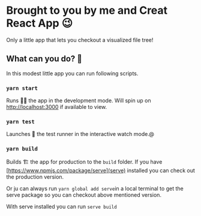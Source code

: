 # Brought to you by me and Creat React App 😉

Only a little app that lets you checkout a visualized file tree!

## What can you do? 🚀

In this modest little app you can run following scripts.

### `yarn start`

Runs 🏃‍♀️ the app in the development mode. Will spin up on [http://localhost:3000](http://localhost:3000) if available to view.

### `yarn test`

Launches 🚀 the test runner in the interactive watch mode.@

### `yarn build`

Builds 🏗️ the app for production to the `build` folder.
If you have [https://www.npmjs.com/package/serve](serve) installed you can check out the production version.

Or ju can always run `yarn global add serve`in a local terminal to get the serve package so you can checkout above mentioned version.

With serve installed you can run `serve build`
